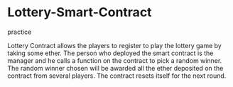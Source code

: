 # Lottery-Smart-Contract
practice

Lottery Contract allows the players to register to play the lottery game by taking some ether. 
The person who deployed the smart contract is the manager and he calls a function on the contract to pick a random winner.
The random winner chosen will be awarded all the ether deposited on the contract from several players.
The contract resets itself for the next round.
